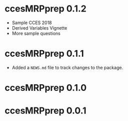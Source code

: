 
# ccesMRPprep 0.1.2

* Sample CCES 2018
* Derived Variables Vignette
* More sample questions


# ccesMRPprep 0.1.1

* Added a `NEWS.md` file to track changes to the package.


# ccesMRPprep 0.1.0



# ccesMRPprep 0.0.1
